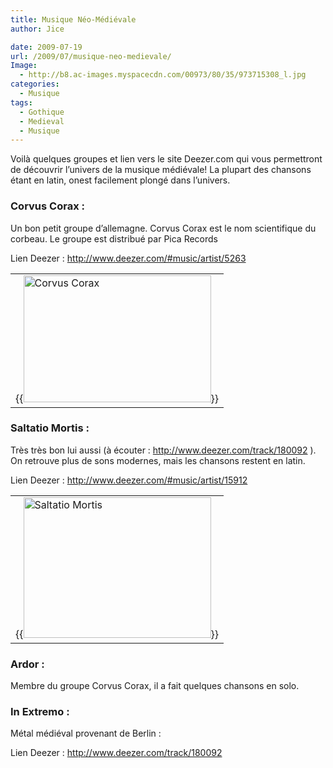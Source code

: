 ```yaml
---
title: Musique Néo-Médiévale
author: Jice

date: 2009-07-19
url: /2009/07/musique-neo-medievale/
Image:
  - http://b8.ac-images.myspacecdn.com/00973/80/35/973715308_l.jpg
categories:
  - Musique
tags:
  - Gothique
  - Medieval
  - Musique
---
```

Voilà quelques groupes et lien vers le site Deezer.com qui vous permettront de découvrir l&#8217;univers de la musique médiévale! La plupart des chansons étant en latin, onest facilement plongé dans l&#8217;univers.

### Corvus Corax :

Un bon petit groupe d&#8217;allemagne. Corvus Corax est le nom scientifique du corbeau. Le groupe est distribué par Pica Records

Lien Deezer : <a href="http://www.deezer.com/#music/artist/5263" target="_blank">http://www.deezer.com/#music/artist/5263</a>

<table border="0" align="center">
  <tr>
    <td>
      {{<img title="Corvus Corax" src="http://b8.ac-images.myspacecdn.com/00973/80/35/973715308_l.jpg" border="0" alt="Corvus Corax" width="300" height="203" >}}
    </td>
  </tr>
</table>

### Saltatio Mortis :

Très très bon lui aussi (à écouter : <a href="http://www.deezer.com/track/180092" target="_blank">http://www.deezer.com/track/180092</a> ). On retrouve plus de sons modernes, mais les chansons restent en latin.

Lien Deezer : <a href="http://www.deezer.com/#music/artist/15912" target="_blank">http://www.deezer.com/#music/artist/15912</a>

<table border="0" align="center">
  <tr>
    <td>
      {{<img title="Saltatio Mortis" src="http://www.dummschwatzen.de/picasa/Saltatio%20Mortis/images/dscn1763.jpg" border="0" alt="Saltatio Mortis" width="300" height="225" >}}
    </td>
  </tr>
</table>

### Ardor :

Membre du groupe Corvus Corax, il a fait quelques chansons en solo.

### In Extremo :

Métal médiéval provenant de Berlin :

Lien Deezer : <a href="http://www.deezer.com/track/180092" target="_blank">http://www.deezer.com/track/180092</a>